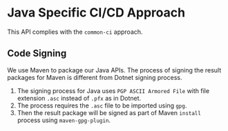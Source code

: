 # Java Specific CI/CD Approach
This API complies with the `common-ci` approach.

## Code Signing
We use Maven to package our Java APIs. The process of signing the result packages for Maven is different from Dotnet signing process.
1. The signing process for Java uses `PGP ASCII Armored File` with file extension `.asc` instead of `.pfx` as in Dotnet.
2. The process requires the `.asc` file to be imported using `gpg`.
3. Then the result package will be signed as part of Maven `install` process using `maven-gpg-plugin`.